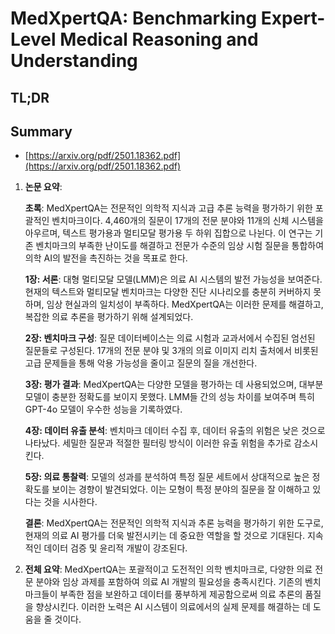 # MedXpertQA: Benchmarking Expert-Level Medical Reasoning and Understanding
## TL;DR
## Summary
- [https://arxiv.org/pdf/2501.18362.pdf](https://arxiv.org/pdf/2501.18362.pdf)

1. **논문 요약**:

   **초록**:
   MedXpertQA는 전문적인 의학적 지식과 고급 추론 능력을 평가하기 위한 포괄적인 벤치마크이다. 4,460개의 질문이 17개의 전문 분야와 11개의 신체 시스템을 아우르며, 텍스트 평가용과 멀티모달 평가용 두 하위 집합으로 나뉜다. 이 연구는 기존 벤치마크의 부족한 난이도를 해결하고 전문가 수준의 임상 시험 질문을 통합하여 의학 AI의 발전을 촉진하는 것을 목표로 한다.

   **1장: 서론**:
   대형 멀티모달 모델(LMM)은 의료 AI 시스템의 발전 가능성을 보여준다. 현재의 텍스트와 멀티모달 벤치마크는 다양한 진단 시나리오를 충분히 커버하지 못하며, 임상 현실과의 일치성이 부족하다. MedXpertQA는 이러한 문제를 해결하고, 복잡한 의료 추론을 평가하기 위해 설계되었다.

   **2장: 벤치마크 구성**:
   질문 데이터베이스는 의료 시험과 교과서에서 수집된 엄선된 질문들로 구성된다. 17개의 전문 분야 및 3개의 의료 이미지 리치 출처에서 비롯된 고급 문제들을 통해 악용 가능성을 줄이고 질문의 질을 개선한다.

   **3장: 평가 결과**:
   MedXpertQA는 다양한 모델을 평가하는 데 사용되었으며, 대부분 모델이 충분한 정확도를 보이지 못했다. LMM들 간의 성능 차이를 보여주며 특히 GPT-4o 모델이 우수한 성능을 기록하였다.

   **4장: 데이터 유출 분석**:
   벤치마크 데이터 수집 후, 데이터 유출의 위험은 낮은 것으로 나타났다. 세밀한 질문과 적절한 필터링 방식이 이러한 유출 위험을 추가로 감소시킨다.

   **5장: 의료 통찰력**:
   모델의 성과를 분석하여 특정 질문 세트에서 상대적으로 높은 정확도를 보이는 경향이 발견되었다. 이는 모형이 특정 분야의 질문을 잘 이해하고 있다는 것을 시사한다.

   **결론**:
   MedXpertQA는 전문적인 의학적 지식과 추론 능력을 평가하기 위한 도구로, 현재의 의료 AI 평가를 더욱 발전시키는 데 중요한 역할을 할 것으로 기대된다. 지속적인 데이터 검증 및 윤리적 개발이 강조된다.

2. **전체 요약**:
   MedXpertQA는 포괄적이고 도전적인 의학 벤치마크로, 다양한 의료 전문 분야와 임상 과제를 포함하여 의료 AI 개발의 필요성을 충족시킨다. 기존의 벤치마크들이 부족한 점을 보완하고 데이터를 풍부하게 제공함으로써 의료 추론의 품질을 향상시킨다. 이러한 노력은 AI 시스템이 의료에서의 실제 문제를 해결하는 데 도움을 줄 것이다.